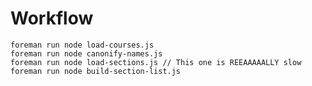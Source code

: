 # Workflow
    foreman run node load-courses.js
    foreman run node canonify-names.js
    foreman run node load-sections.js // This one is REEAAAAALLY slow
    foreman run node build-section-list.js